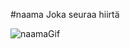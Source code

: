 #naama
Joka seuraa hiirtä

![naamaGif](https://github.com/turilvs/hupi/assets/97661374/90274c81-8af7-41ff-ab62-20db0be1d49d)
